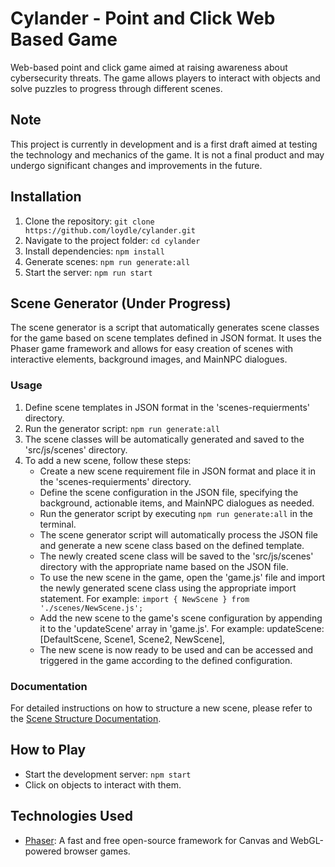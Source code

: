 # Cylander - Point and Click Web Based Game

Web-based point and click game aimed at raising awareness about cybersecurity threats. The game allows players to interact with objects and solve puzzles to progress through different scenes.

## Note

This project is currently in development and is a first draft aimed at testing the technology and mechanics of the game. It is not a final product and may undergo significant changes and improvements in the future.


## Installation

1. Clone the repository: `git clone https://github.com/loydle/cylander.git`
2. Navigate to the project folder: `cd cylander`
3. Install dependencies: `npm install`
4. Generate scenes: `npm run generate:all`
5. Start the server: `npm run start`

## Scene Generator (Under Progress)

The scene generator is a script that automatically generates scene classes for the game based on scene templates defined in JSON format. It uses the Phaser game framework and allows for easy creation of scenes with interactive elements, background images, and MainNPC dialogues.

### Usage

1. Define scene templates in JSON format in the 'scenes-requierments' directory.
2. Run the generator script: `npm run generate:all`
3. The scene classes will be automatically generated and saved to the 'src/js/scenes' directory.
4. To add a new scene, follow these steps:
   * Create a new scene requirement file in JSON format and place it in the 'scenes-requierments' directory.
   *  Define the scene configuration in the JSON file, specifying the background, actionable items, and MainNPC dialogues as needed.
   *  Run the generator script by executing `npm run generate:all` in the terminal.
   *  The scene generator script will automatically process the JSON file and generate a new scene class based on the defined template.
   *  The newly created scene class will be saved to the 'src/js/scenes' directory with the appropriate name based on the JSON file.
   *  To use the new scene in the game, open the 'game.js' file and import the newly generated scene class using the appropriate import statement. For example: `import { NewScene } from './scenes/NewScene.js';`
   *  Add the new scene to the game's scene configuration by appending it to the 'updateScene' array in 'game.js'. For example: updateScene: [DefaultScene, Scene1, Scene2, NewScene],
   *  The new scene is now ready to be used and can be accessed and triggered in the game according to the defined configuration.


### Documentation

For detailed instructions on how to structure a new scene, please refer to the [Scene Structure Documentation](docs/scene-structure-documentation.md).

## How to Play

- Start the development server: `npm start`
- Click on objects to interact with them.

## Technologies Used

- [Phaser](https://phaser.io/): A fast and free open-source framework for Canvas and WebGL-powered browser games.

